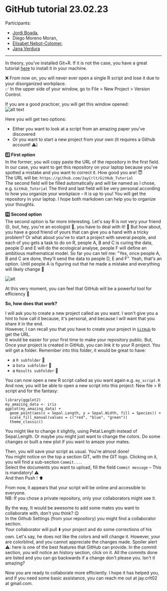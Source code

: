 # GitHub tutorial 23.02.23

Participants:
- [Jordi Boada](https://orcid.org/0000-0002-3815-625X),
- Diego Moreno Moran,
- [Elisabet Nebot-Colomer](https://orcid.org/0000-0003-1013-2405),
- [Jana Verdura](https://orcid.org/0000-0003-0662-1206)

---

In theory, you've installed Git+R. If it is not the case, you have a great tutorial [here](https://www.geo.uzh.ch/microsite/reproducible_research/post/rr-rstudio-git/) to install it in your machine.

❌ From now on, you will never ever open a single R script and lose it due to your disorganized workplace.\
✅ In the upper side of your window, go to File > New Project > Version Control.

If you are a good practicer, you will get this window opened:\
![alt text](https://experimentalbehaviour.files.wordpress.com/2018/01/screenshot6.png?w=578)

Here you will get two options:
- Either you want to look at a script from an amazing paper you've discovered
- Or you want to start a new project from your own (it requires a Github account! ⚠️)

**:one: First option**\
In the former, you will copy paste the URL of the repository in the first field.
In our case, you want to get this repository on your laptop because you've spotted a mistake and you want to correct it. How good you are! 😇\
The URL will be: ``https://github.com/JayCrlt/GitHub_Tutorial``\
The second field will be filled automatically and will be named as I chose, e.g. ``GitHub_Tutorial``
The third and last field will be very personal according to how you organize your workplace – It is up to you!
You will get the repository in your laptop. I hope both markdown can help you to organize your thoughts.

**:two: Second option**\
The second option is far more interesting. Let's say R is not very your friend 😒, but, hey, you're an ecologist 🌱, you have to deal with it! 🤭
But how about, you have a good friend of yours that can give you a hand with a tricky problem? Or what about you've to start a project with several people, and each of you gets a task to do on R, people A, B and C is curing the data, people D and E will do the ecological analyse, people F will define an ambitious mathematical model. So far you can tell me: "Yes, once people A, B and C are done, they'll send the data to people D, E and F". Yeah, that's an option. Until people A is figuring out that he made a mistake and everything will likely change 🤯

![alt](https://thinkr.fr/wp-content/uploads/git_notfinal.gif)

At this very moment, you can feel that GitHub will be a powerful tool for efficiency 🤩

**So, how does that work?**

I will ask you to create a new project called as you want. I won't give you a hint to how call it because, it's personal, and because I will want that you share it in the end.\
However, I can recall you that you have to create your project in [``GitHub``](https://github.com) to get the URL.\
It would be easier for your first time to make your repository public. But, 
Once your project is created in GitHub, you can link it to your R project.
You will get a folder. Remember into this folder, it would be great to have:
- a ``R subfolder`` :file_folder:
- a ``Data subfolder`` :file_folder:
- a ``Results subfolder`` :file_folder:

You can now open a new R script called as you want again e.g. `my_script.R`
And now, you will be able to open a new script into this project: New file > R script and for the fantasy:

```{Session Info, echo = T}
library(ggplot2)
my_amazing_data <- iris
ggplot(my_amazing_data) + 
  geom_point(aes(x = Sepal.Length, y = Sepal.Width, fill = Species)) +
  scale_fill_manual(values = c("red", "blue", "green"))
  theme_classic()
```

You might like to change it slightly, using Petal.Length instead of Sepal.Length. 
Or maybe you might just want to change the colors. Do some changes or built a new plot if you want to amaze your mates.

Then, you will save your script as usual. You're almost done!\
You might notice on the top a section GIT, with the GIT logo. Clicking on it, you will find a sub-section ``Commit...``.\
Select the documents you want to upload, fill the field ``Commit message`` – This is mandatory! ⚠️\
And then Push ! ⬆️

From now, it appears that your script will be online and accessible to everyone.\
NB: If you chose a private repository, only your collaborators might see it.

By the way, It would be awesome to add some mates you want to collaborate with, don't you think? 😉\
In the Github Settings (from your repository) you might find a collaborator section.\
Your collaborator will pull ⬇️ your project and do some corrections of his own. Let's say, he does not like the colors and will change it. However, your are colorblind, and you cannot appreciate the changes made. Spoiler alert ⚠️: here is one of the best features that GitHub can provide. In the commit section, you will notice an history section, click on it. All the commits done are listed and you can go backwards if a change don't please you. Isn't it amazing?

Now you are ready to collaborate more efficiently. I hope it has helped you, and if you need some basic assistance, you can reach me out at jay.crlt02 at gmail.com.